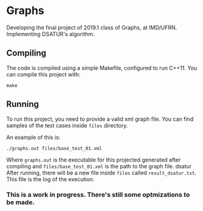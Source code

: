 # Graphs
Developing the final project of 2019.1 class of Graphs, at IMD/UFRN. Implementing DSATUR's algorithm.

## Compiling

The code is compiled using a simple Makefile, configured to run C++11. You can compile this project with:

```make```

## Running

To run this project, you need to provide a valid xml graph file. You can find samples of the test cases inside ```files``` directory.

An example of this is:

```./graphs.out files/base_test_01.xml```

Where ```graphs.out``` is the executable for this projected generated after compiling and ```files/base_test_01.xml``` is the path to the graph file.
dsatur
After running, there will be a new file inside ```files``` called ```result_dsatur.txt```. This file is the log of the execution.

### This is a work in progress. There's still some optmizations to be made.
